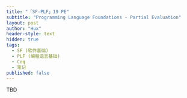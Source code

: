 ```yaml
---
title: "「SF-PLF」19 PE"
subtitle: "Programming Language Foundations - Partial Evaluation"
layout: post
author: "Hux"
header-style: text
hidden: true
tags:
  - SF (软件基础)
  - PLF (编程语言基础)
  - Coq
  - 笔记
published: false
---
```


TBD
